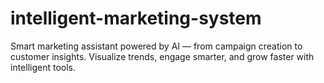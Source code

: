 # intelligent-marketing-system
Smart marketing assistant powered by AI — from campaign creation to customer insights. Visualize trends, engage smarter, and grow faster with intelligent tools.

 
 